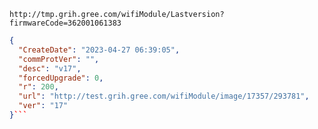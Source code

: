 `http://tmp.grih.gree.com/wifiModule/Lastversion?firmwareCode=362001061383`

```json
{
  "CreateDate": "2023-04-27 06:39:05",
  "commProtVer": "",
  "desc": "v17",
  "forcedUpgrade": 0,
  "r": 200,
  "url": "http://test.grih.gree.com/wifiModule/image/17357/293781",
  "ver": "17"
}```